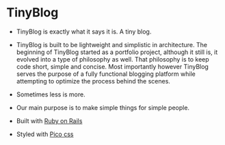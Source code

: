 # TinyBlog

- TinyBlog is exactly what it says it is. A tiny blog.
- TinyBlog is built to be lightweight and simplistic in architecture. The beginning of TinyBlog started as a portfolio project, although it still is, it evolved into a type of philosophy as well. That philosophy is to keep code short, simple and concise. Most importantly however TinyBlog serves the purpose of a fully functional blogging platform while attempting to optimize the process behind the scenes.

- Sometimes less is more.
- Our main purpose is to make simple things for simple people.

- Built with [Ruby on Rails](https://rubyonrails.org/)
- Styled with [Pico css](https://picocss.com/)
